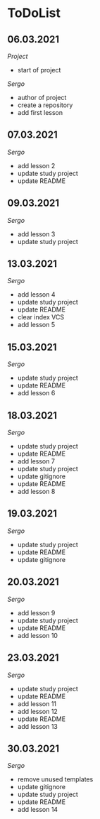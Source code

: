 # ToDoList


## 06.03.2021

*Project*

- start of project

*Sergo*

- author of project
- create a repository
- add first lesson

## 07.03.2021

*Sergo*

- add lesson 2
- update study project
- update README

## 09.03.2021

*Sergo*

- add lesson 3
- update study project


## 13.03.2021

*Sergo*

- add lesson 4
- update study project
- update README
- clear index VCS
- add lesson 5


## 15.03.2021

*Sergo*

- update study project
- update README
- add lesson 6


## 18.03.2021

*Sergo*

- update study project
- update README
- add lesson 7
- update study project
- update gitignore
- update README
- add lesson 8


## 19.03.2021

*Sergo*

- update study project
- update README
- update gitignore


## 20.03.2021

*Sergo*

- add lesson 9
- update study project
- update README
- add lesson 10


## 23.03.2021

*Sergo*

- update study project
- update README
- add lesson 11
- add lesson 12
- update README
- add lesson 13


## 30.03.2021

*Sergo*

- remove unused templates
- update gitignore
- update study project
- update README
- add lesson 14
